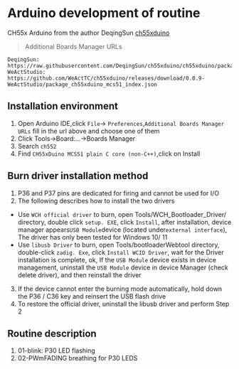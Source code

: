 # Arduino development of routine
CH55x Arduino from the author DeqingSun [ch55xduino](https://github.com/DeqingSun/ch55xduino)

> Additional Boards Manager URLs
```
DeqingSun: https://raw.githubusercontent.com/DeqingSun/ch55xduino/ch55xduino/package_ch55xduino_mcs51_index.json
WeActStudio: https://github.com/WeActTC/ch55xduino/releases/download/0.0.9-WeActStudio/package_ch55xduino_mcs51_index.json
```
## Installation environment
1. Open Arduino IDE,click `File`-> `Preferences`,`Additional Boards Manager URLs` fill in the url above and choose one of them
2. Click Tools->Board:...->Boards Manager
3. Search `ch552`
4. Find `CH55xDuino MCS51 plain C core (non-C++)`,click on Install

## Burn driver installation method
1. P36 and P37 pins are dedicated for firing and cannot be used for I/O
2. The following describes how to install the two drivers
* Use `WCH official driver` to burn, open Tools/WCH_Bootloader_Driver/ directory, double click `setup. EXE`, click `Install`, after installation, device manager appears` USB Module `device (located under` external interface `), The driver has only been tested for Windows 10/ 11
* Use `libusb Driver` to burn, open Tools/bootloaderWebtool directory, double-click `zadig. Exe`, click `Install WCID Driver`, wait for the Driver installation is complete, ok,
If the `USB Module` device exists in device management, uninstall the `USB Module` device in device Manager (check delete driver), and then reinstall the driver
3. If the device cannot enter the burning mode automatically, hold down the P36 / C36 key and reinsert the USB flash drive
4. To restore the official driver, uninstall the libusb driver and perform Step 2

## Routine description
1. 01-blink: P30 LED flashing
2. 02-PWmFADING breathing for P30 LEDS